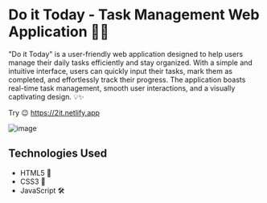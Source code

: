 # Do it Today - Task Management Web Application 🚀📝

"Do it Today" is a user-friendly web application designed to help users manage their daily tasks efficiently and stay organized. With a simple and intuitive interface, users can quickly input their tasks, mark them as completed, and effortlessly track their progress. The application boasts real-time task management, smooth user interactions, and a visually captivating design. 💡✨

Try 😉 https://2it.netlify.app

![image](https://github.com/Abinesh-M/do-it-today/assets/76783334/1d48c0fb-ec84-4e1d-9a2d-f17c9a576a5a)


## Technologies Used

- HTML5 🧱
- CSS3 🎨
- JavaScript 🛠️



